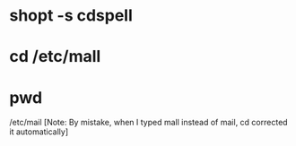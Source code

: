 # shopt -s cdspell
# cd /etc/mall
# pwd
/etc/mail
[Note: By mistake, when I typed mall instead of mail, cd corrected it automatically]